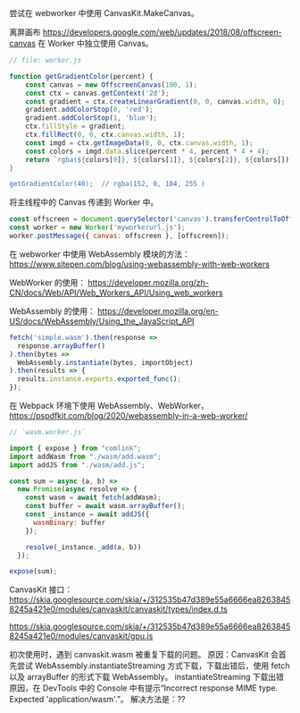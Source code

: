 尝试在 webworker 中使用 CanvasKit.MakeCanvas。

离屏画布
https://developers.google.com/web/updates/2018/08/offscreen-canvas
在 Worker 中独立使用 Canvas。

```js
// file: worker.js

function getGradientColor(percent) {
    const canvas = new OffscreenCanvas(100, 1);
    const ctx = canvas.getContext('2d');
    const gradient = ctx.createLinearGradient(0, 0, canvas.width, 0);
    gradient.addColorStop(0, 'red');
    gradient.addColorStop(1, 'blue');
    ctx.fillStyle = gradient;
    ctx.fillRect(0, 0, ctx.canvas.width, 1);
    const imgd = ctx.getImageData(0, 0, ctx.canvas.width, 1);
    const colors = imgd.data.slice(percent * 4, percent * 4 + 4);
    return `rgba(${colors[0]}, ${colors[1]}, ${colors[2]}, ${colors[])`;
}

getGradientColor(40);  // rgba(152, 0, 104, 255 )
```

将主线程中的 Canvas 传递到 Worker 中。
```js
const offscreen = document.querySelector('canvas').transferControlToOffscreen();
const worker = new Worker('myworkerurl.js');
worker.postMessage({ canvas: offscreen }, [offscreen]);
```

在 webworker 中使用 WebAssembly 模块的方法：https://www.sitepen.com/blog/using-webassembly-with-web-workers

WebWorker 的使用：
https://developer.mozilla.org/zh-CN/docs/Web/API/Web_Workers_API/Using_web_workers

WebAssembly 的使用：
https://developer.mozilla.org/en-US/docs/WebAssembly/Using_the_JavaScript_API
```js
fetch('simple.wasm').then(response =>
  response.arrayBuffer()
).then(bytes =>
  WebAssembly.instantiate(bytes, importObject)
).then(results => {
  results.instance.exports.exported_func();
});
```

在 Webpack 环境下使用 WebAssembly、WebWorker，https://pspdfkit.com/blog/2020/webassembly-in-a-web-worker/
```js
// `wasm.worker.js`

import { expose } from "comlink";
import addWasm from "./wasm/add.wasm";
import addJS from "./wasm/add.js";

const sum = async (a, b) =>
  new Promise(async resolve => {
    const wasm = await fetch(addWasm);
    const buffer = await wasm.arrayBuffer();
    const _instance = await addJS({
      wasmBinary: buffer
    });

    resolve(_instance._add(a, b))
  });

expose(sum);
```

CanvasKit 接口：
https://skia.googlesource.com/skia/+/312535b47d389e55a6666ea82638458245a421e0/modules/canvaskit/canvaskit/types/index.d.ts

https://skia.googlesource.com/skia/+/312535b47d389e55a6666ea82638458245a421e0/modules/canvaskit/gpu.js

初次使用时，遇到 canvaskit.wasm 被重复下载的问题。
原因：CanvasKit 会首先尝试 WebAssembly.instantiateStreaming 方式下载，下载出错后，使用 fetch 以及 arrayBuffer 的形式下载 WebAssembly。
instantiateStreaming 下载出错原因，在 DevTools 中的 Console 中有提示“Incorrect response MIME type. Expected 'application/wasm'.”。
解决方法是：??

